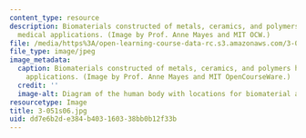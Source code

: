 ```yaml
---
content_type: resource
description: Biomaterials constructed of metals, ceramics, and polymers have many
  medical applications. (Image by Prof. Anne Mayes and MIT OCW.)
file: /media/https%3A/open-learning-course-data-rc.s3.amazonaws.com/3-051j-materials-for-biomedical-applications-spring-2006/dd7e6b2de384b403160338bb0b12f33b_3-051s06.jpg
file_type: image/jpeg
image_metadata:
  caption: Biomaterials constructed of metals, ceramics, and polymers have many medical
    applications. (Image by Prof. Anne Mayes and MIT OpenCourseWare.)
  credit: ''
  image-alt: Diagram of the human body with locations for biomaterial applications.
resourcetype: Image
title: 3-051s06.jpg
uid: dd7e6b2d-e384-b403-1603-38bb0b12f33b
---
```

